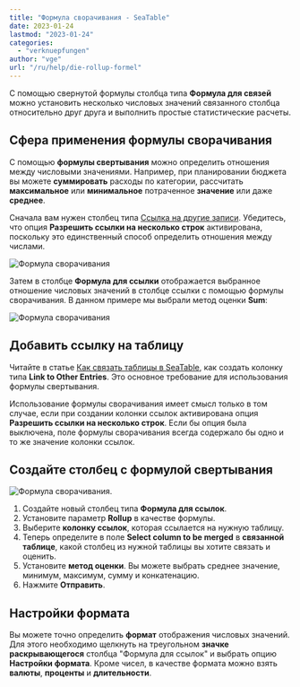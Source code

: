 ```yaml
---
title: "Формула сворачивания - SeaTable"
date: 2023-01-24
lastmod: "2023-01-24"
categories: 
  - "verknuepfungen"
author: "vge"
url: "/ru/help/die-rollup-formel"
---
```


С помощью свернутой формулы столбца типа **Формула для связей** можно установить несколько числовых значений связанного столбца относительно друг друга и выполнить простые статистические расчеты.

## Сфера применения формулы сворачивания

С помощью **формулы свертывания** можно определить отношения между числовыми значениями. Например, при планировании бюджета вы можете **суммировать** расходы по категории, рассчитать **максимальное** или **минимальное** потраченное **значение** или даже **среднее**.

Сначала вам нужен столбец типа [Ссылка на другие записи](https://seatable.io/ru/docs/verknuepfungen/wie-man-tabellen-in-seatable-miteinander-verknuepft/). Убедитесь, что опция **Разрешить ссылки на несколько строк** активирована, поскольку это единственный способ определить отношения между числами.

![Формула сворачивания](https://seatable.io/wp-content/uploads/2022/11/rollup-1.png)

Затем в столбце **Формула для ссылки** отображается выбранное отношение числовых значений в столбце ссылки с помощью формулы сворачивания. В данном примере мы выбрали метод оценки **Sum**:

![Формула сворачивания](https://seatable.io/wp-content/uploads/2022/11/rollup-2-1.png)

## Добавить ссылку на таблицу

Читайте в статье [Как связать таблицы в SeaTable](https://seatable.io/ru/docs/verknuepfungen/wie-man-tabellen-in-seatable-miteinander-verknuepft/), как создать колонку типа **Link to Other Entries**. Это основное требование для использования формулы свертывания.

Использование формулы сворачивания имеет смысл только в том случае, если при создании колонки ссылок активирована опция **Разрешить ссылки на несколько строк**. Если бы опция была выключена, поле формулы сворачивания всегда содержало бы одно и то же значение колонки ссылок.

## Создайте столбец с формулой свертывания

![Формула сворачивания.](https://seatable.io/wp-content/uploads/2022/11/rollup-Formel.gif)

1. Создайте новый столбец типа **Формула для ссылок**.
2. Установите параметр **Rollup** в качестве формулы.
3. Выберите **колонку ссылок**, которая ссылается на нужную таблицу.
4. Теперь определите в поле **Select column to be merged** в **связанной таблице**, какой столбец из нужной таблицы вы хотите связать и оценить.
5. Установите **метод оценки**. Вы можете выбрать среднее значение, минимум, максимум, сумму и конкатенацию.
6. Нажмите **Отправить**.

## Настройки формата

Вы можете точно определить **формат** отображения числовых значений. Для этого необходимо щелкнуть на треугольном **значке раскрывающегося** столбца "Формула для ссылок" и выбрать опцию **Настройки формата**. Кроме чисел, в качестве формата можно взять **валюты**, **проценты** и **длительности**.
